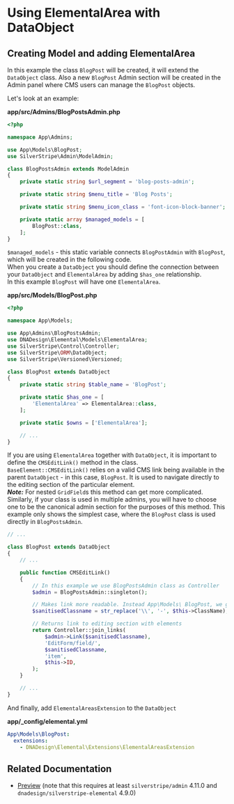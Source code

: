 # Using ElementalArea with DataObject

## Creating Model and adding ElementalArea

In this example the class `BlogPost` will be created, it will extend the `DataObject` class. Also a new `BlogPost` Admin section will be created in the Admin panel where CMS users can manage the `BlogPost` objects.

Let's look at an example:

**app/src/Admins/BlogPostsAdmin.php**

```php
<?php

namespace App\Admins;

use App\Models\BlogPost;
use SilverStripe\Admin\ModelAdmin;

class BlogPostsAdmin extends ModelAdmin
{
    private static string $url_segment = 'blog-posts-admin';

    private static string $menu_title = 'Blog Posts';

    private static string $menu_icon_class = 'font-icon-block-banner';

    private static array $managed_models = [
        BlogPost::class,
    ];
}
```

`$managed_models` - this static variable connects `BlogPostAdmin` with `BlogPost`, which will be created in the following code.\
When you create a `DataObject` you should define the connection between your `DataObject` and `ElementalArea` by adding `$has_one` relationship.\
In this example `BlogPost` will have one `ElementalArea`.

**app/src/Models/BlogPost.php**

```php
<?php

namespace App\Models;

use App\Admins\BlogPostsAdmin;
use DNADesign\Elemental\Models\ElementalArea;
use SilverStripe\Control\Controller;
use SilverStripe\ORM\DataObject;
use SilverStripe\Versioned\Versioned;

class BlogPost extends DataObject
{
    private static string $table_name = 'BlogPost';

    private static $has_one = [
        'ElementalArea' => ElementalArea::class,
    ];

    private static $owns = ['ElementalArea'];

    // ...
}
 ```

If you are using `ElementalArea` together with `DataObject`, it is important to define the `CMSEditLink()` method in the class.\
`BaseElement::CMSEditLink()` relies on a valid CMS link being available in the parent `DataObject` - in this case, `BlogPost`. It is used to navigate directly to the editing section of the particular element.\
***Note:*** For nested `GridField`s this method can get more complicated. Similarly, if your class is used in multiple admins, you will have to choose one to be the canonical admin section for the purposes of this method. This example only shows the simplest case, where the `BlogPost` class is used directly in `BlogPostsAdmin`.

```php
// ...

class BlogPost extends DataObject
{
    // ...

    public function CMSEditLink()
    {
        // In this example we use BlogPostsAdmin class as Controller
        $admin = BlogPostsAdmin::singleton();

        // Makes link more readable. Instead App\Models\ BlogPost, we get App-Models-BlogPost
        $sanitisedClassname = str_replace('\\', '-', $this->ClassName);

        // Returns link to editing section with elements
        return Controller::join_links(
            $admin->Link($sanitisedClassname),
            'EditForm/field/',
            $sanitisedClassname,
            'item',
            $this->ID,
        );
    }

    // ...
}

```

And finally, add `ElementalAreasExtension` to the `DataObject`

**app/_config/elemental.yml**

```yml
App\Models\BlogPost:
  extensions: 
    - DNADesign\Elemental\Extensions\ElementalAreasExtension
```

## Related Documentation

* [Preview](https://docs.silverstripe.org/en/4/developer_guides/customising_the_admin_interface/preview/)
(note that this requires at least `silverstripe/admin` 4.11.0 and `dnadesign/silverstripe-elemental` 4.9.0)